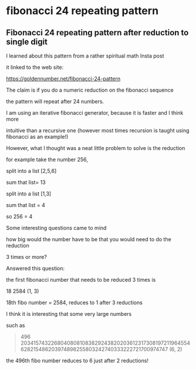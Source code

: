 # fibonacci 24 repeating pattern

## Fibonacci 24 repeating pattern after reduction to single digit

I learned about this pattern from a rather spiritual math Insta post

it linked to the web site:

https://goldennumber.net/fibonacci-24-pattern


The claim is if you do a numeric reduction on the fibonacci sequence

the pattern will repeat after 24 numbers.

I am using an iterative fibonacci generator, because it is faster and I think more

intuitive than a recursive one (however most times recursion is taught using fibonacci as an example!)

However, what I thought was a neat little problem to solve is the reduction

for example take the number 256, 

split into a list [2,5,6]

sum that list= 13

split into a list [1,3]

sum that list = 4

so 256 = 4

Some interesting questions came to mind

how big would the number have to be that you would need to do the reduction

3 times or more?

Answered this question: 

the first fibonacci number that needs to be reduced 3 times is

18 2584 (1, 3) 

18th fibo number = 2584, reduces to 1 after 3 reductions

I think it is interesting that some very large numbers 

such as 

> 496 20341574322680408081083829243820203612317308197211964554628215486203974898255803242740333222721700974747 (6, 2) 



the 496th fibo number reduces to 6 just after 2 reductions!



